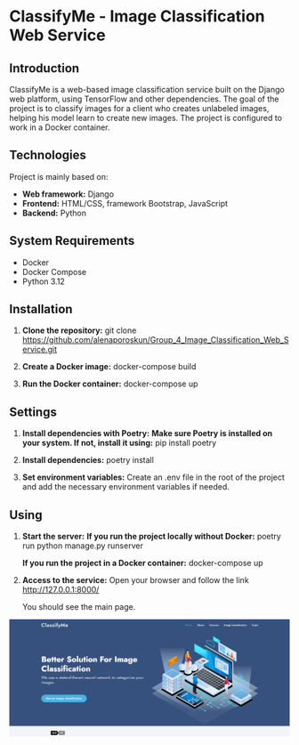 
# ClassifyMe - Image Classification Web Service

## Introduction
ClassifyMe is a web-based image classification service built on the Django web platform, using TensorFlow and other dependencies. The goal of the project is to classify images for a client who creates unlabeled images, helping his model learn to create new images. The project is configured to work in a Docker container.

## Technologies
Project is mainly based on:
- **Web framework:** Django
- **Frontend:** HTML/CSS, framework Bootstrap, JavaScript
- **Backend:** Python

## System Requirements
- Docker
- Docker Compose
- Python 3.12

## Installation
1. **Clone the repository:**
   git clone https://github.com/alenaporoskun/Group_4_Image_Classification_Web_Service.git

2. **Create a Docker image:**
   docker-compose build

3. **Run the Docker container:**
   docker-compose up

## Settings

1. **Install dependencies with Poetry:**
   **Make sure Poetry is installed on your system. If not, install it using:**
   pip install poetry

2. **Install dependencies:**
   poetry install

3. **Set environment variables:**
   Create an .env file in the root of the project and add the necessary environment variables if needed.

## Using

1. **Start the server:**
   **If you run the project locally without Docker:**
   poetry run python manage.py runserver

   **If you run the project in a Docker container:**
   docker-compose up

2. **Access to the service:**
   Open your browser and follow the link http://127.0.0.1:8000/

   You should see the main page.

![Screenshot of the ClassifyMe application](images/screenshot.png)
